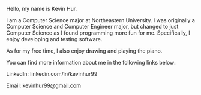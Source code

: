 Hello, my name is Kevin Hur. 

I am a Computer Science major at Northeastern University. 
I was originally a Computer Science and Computer Engineer major, but changed to just Computer Science as I found programming more fun for me. 
Specifically, I enjoy developing and testing software. 

As for my free time, I also enjoy drawing and playing the piano.

You can find more information about me in the following links below:

LinkedIn: linkedin.com/in/kevinhur99

Email: kevinhur99@gmail.com
